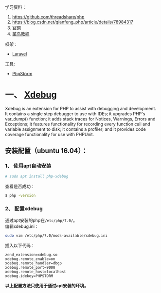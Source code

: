 学习资料：  
1. https://github.com/threadshare/php  
2. https://blog.csdn.net/qianfeng_php/article/details/78984317
3. [官网](https://www.php.net/)
4. [菜鸟教程](http://www.runoob.com/php/php-tutorial.html)


框架：  
* [Laravel](https://laravel.com/)

工具:  
* [PhpStorm](https://www.jetbrains.com/zh/phpstorm/specials/phpstorm/phpstorm.html?utm_source=baidu&utm_medium=cpc&utm_campaign=cn-bai-br-phpstorm-ex-pc&utm_content=phpstorm-prue&utm_term=phpstorm&gclid=CJncwbbKv-ECFYYAXAod0SoGXA&gclsrc=ds)  


# 一、 [Xdebug](https://xdebug.org/)  
Xdebug is an extension for PHP to assist with debugging and development. It contains a single step debugger to use with IDEs; it upgrades PHP's var_dump() function; it adds stack traces for Notices, Warnings, Errors and Exceptions; it features functionality for recording every function call and variable assignment to disk; it contains a profiler; and it provides code coverage functionality for use with PHPUnit.   
## 安装配置（ubuntu 16.04）：
### 1、 使用apt自动安装
```sh
# sudo apt install php-xdebug
```
查看是否成功：  
```sh
$ php -version
```
### 2、 配置xdebug
通过apt安装的php在`/etc/php/7.0/`。  
编辑xdebug.ini：  
```sh
sudo vim /etc/php/7.0/mods-available/xdebug.ini
```
插入以下代码：  
```
zend_extension=xdebug.so
xdebug.remote_enable=on
xdebug.remote_handler=dbgp
xdebug.remote_port=9000
xdebug.remote_host=localhost
xdebug.idekey=PHPSTORM
```
**以上配置方法只使用于通过apt安装的环境。**  
